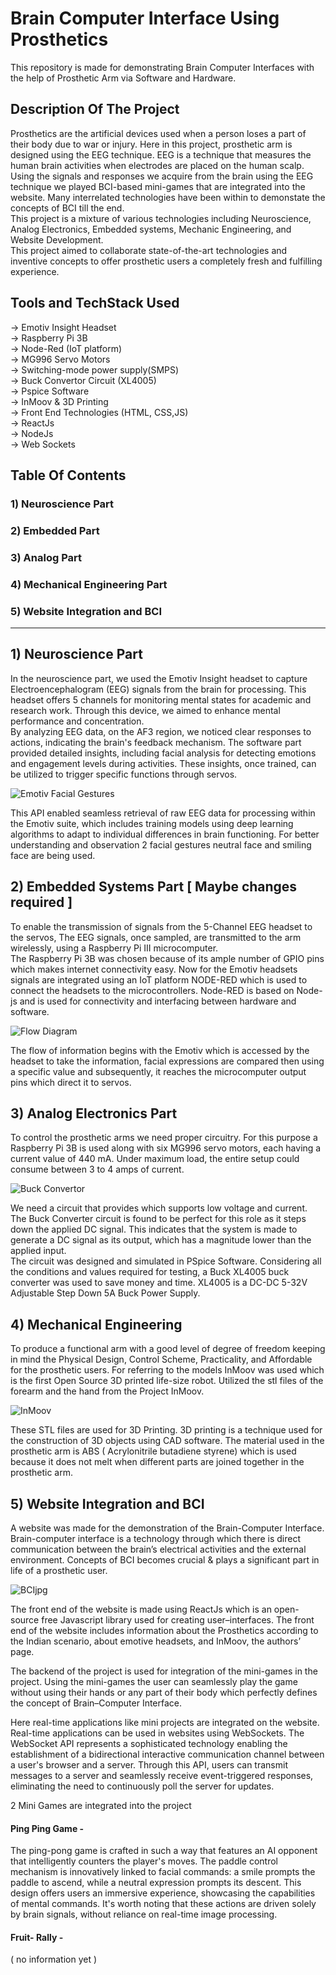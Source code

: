 # Brain Computer Interface Using Prosthetics
This repository is made for demonstrating Brain Computer Interfaces with the help of Prosthetic Arm via Software and Hardware. <br>
## Description Of The Project 
Prosthetics are the artificial devices used when a person loses a part of their body due to war or injury. Here in this project, prosthetic arm  is designed using the EEG technique. EEG is a technique that measures the human brain activities when electrodes are placed on the human scalp. Using the signals and responses we acquire from the brain using the EEG technique we played BCI-based mini-games that are integrated into the website. Many interrelated technologies have been within to demonstate the concepts of BCI till the end. <br>
This project is a mixture of various technologies including Neuroscience, Analog Electronics, Embedded systems, Mechanic Engineering, and Website Development. <br>
This project aimed to collaborate state-of-the-art technologies and inventive concepts to offer prosthetic users a completely fresh and fulfilling experience.<br>
## Tools and TechStack Used
-> Emotiv Insight Headset <br>
-> Raspberry Pi 3B  <br>
-> Node-Red (IoT platform) <br>
-> MG996 Servo Motors <br> 
-> Switching-mode power supply(SMPS) <br>
-> Buck Convertor Circuit (XL4005) <br>
-> Pspice Software  <br>
-> InMoov & 3D Printing <br>
-> Front End Technologies (HTML, CSS,JS) <br>
-> ReactJs <br>
-> NodeJs <br>
-> Web Sockets <br>

## Table Of Contents 
 ### 1) Neuroscience Part <br>
 ### 2) Embedded Part <br>
 ### 3) Analog Part <br>
 ### 4) Mechanical Engineering Part <br>
 ### 5) Website Integration and BCI <br>
-----------------------------------------------------------------------------------------------------------------------------------------------------------------

## 1) Neuroscience Part <br>
In the neuroscience part, we used the Emotiv Insight headset to capture Electroencephalogram (EEG) signals from the brain for processing. This headset offers 5 channels for monitoring mental states for academic and research work. Through this device, we aimed to enhance mental performance and concentration. <br>
 By analyzing EEG data, on the AF3 region, we noticed clear responses to actions, indicating the brain's feedback mechanism. The software part provided detailed insights, including facial analysis for detecting emotions and engagement levels during activities. These insights, once trained, can be utilized to trigger specific functions through servos. <br>
 
 ![Emotiv Facial Gestures](https://github.com/sagargarg0410/BrainComputerInterface/assets/92421207/7b1f7128-ec6a-4cc5-b87e-d1eb0f0df2b9)

This API enabled seamless retrieval of raw EEG data for processing within the Emotiv suite, which includes training models using deep learning algorithms to adapt to individual differences in brain functioning. For better understanding and observation 2 facial gestures neutral face and smiling face are being used. <br>

## 2) Embedded Systems Part [ Maybe changes required ] <br>
To enable the transmission of signals from the 5-Channel EEG headset to the servos, The EEG signals, once sampled, are transmitted to the arm wirelessly, using a Raspberry Pi III microcomputer. <br>
The Raspberry Pi 3B was chosen because of its ample number of GPIO pins which makes internet connectivity easy.  Now for the Emotiv headsets signals are integrated using an IoT platform  NODE-RED which is used to connect the headsets to the microcontrollers. Node-RED is based on Node-js and is used for connectivity and interfacing between hardware and software.   <br>

![Flow Diagram](https://github.com/sagargarg0410/BrainComputerInterface/assets/92421207/730389c3-f333-48a9-9f08-f15065723c28)

The flow of information begins with the Emotiv which is accessed by the headset to take the information, facial expressions are compared then using a specific value and subsequently, it reaches the microcomputer output pins which direct it to servos. 

## 3) Analog Electronics Part <br>

To control the prosthetic arms we need proper circuitry.  For this purpose a Raspberry Pi 3B is used along with six MG996 servo motors, each having a current value of 440 mA. Under maximum load, the entire setup could consume between 3 to 4 amps of current.  <br>

![Buck Convertor](https://github.com/sagargarg0410/BrainComputerInterface/assets/92421207/43198516-92eb-482f-ac99-923113d82732)

We need a circuit that provides which supports low voltage and current. The Buck Converter circuit is found to be perfect for this role as it steps down the applied DC signal.  This indicates that the system is made to generate a DC signal as its output, which has a magnitude lower than the applied input. <br>
The circuit was designed and simulated in PSpice Software. Considering all the conditions and values required for testing, a Buck XL4005 buck converter was used to save money and time. XL4005  is a DC-DC 5-32V Adjustable Step Down 5A Buck Power Supply. <br>

## 4) Mechanical Engineering <br>

To produce a functional arm with a good level of degree of freedom keeping in mind the Physical Design, Control Scheme, Practicality, and Affordable for the prosthetic users. For referring to the models InMoov was used which is the first Open Source 3D printed life-size robot. Utilized the stl files of the forearm and the hand from the Project InMoov.  <br>

![InMoov](https://github.com/sagargarg0410/BrainComputerInterface/assets/92421207/4f37672d-5efe-4e34-b9dc-354a2f1be7c1)

These STL  files are used for 3D Printing. 3D printing is a technique used for the construction of 3D objects using CAD software. The material used in the prosthetic arm is ABS ( Acrylonitrile butadiene styrene) which is used because it does not melt when different parts are joined together in the prosthetic arm. <br>

## 5) Website Integration and BCI <br>

A website was made for the demonstration of the Brain-Computer Interface. Brain-computer interface is a technology through which there is direct communication between the brain’s electrical activities and the external environment. Concepts of BCI becomes crucial & plays a significant part in life of a prosthetic user. <br>

![BCIjpg](https://github.com/sagargarg0410/BrainComputerInterface/assets/92421207/b8666134-f178-4d66-b6c5-a8f8378a744f)

The front end of the website is made using  ReactJs which is an open-source free Javascript library used for creating user–interfaces.  The front end of the website includes information about the Prosthetics according to the Indian scenario, about emotive headsets, and InMoov, the authors’ page. <br>

The backend of the project is used for integration of the mini-games in the project. Using the mini-games the user can seamlessly play the game without using their hands or any part of their body which perfectly defines the concept of Brain–Computer Interface. <br>

Here real-time applications like mini projects are integrated on the website. Real-time applications can be used in websites using WebSockets. The WebSocket API represents a sophisticated technology enabling the establishment of a bidirectional interactive communication channel between a user's browser and a server. Through this API, users can transmit messages to a server and seamlessly receive event-triggered responses, eliminating the need to continuously poll the server for updates.<br>

2 Mini Games are integrated into the project <br>

#### Ping Ping  Game - 
The ping-pong game is crafted in such a way that features an AI opponent that intelligently counters the player's moves. The paddle control mechanism is innovatively linked to facial commands: a smile prompts the paddle to ascend, while a neutral expression prompts its descent. This design offers users an immersive experience, showcasing the capabilities of mental commands. It's worth noting that these actions are driven solely by brain signals, without reliance on real-time image processing. <br>

#### Fruit- Rally  - 
( no information yet )



